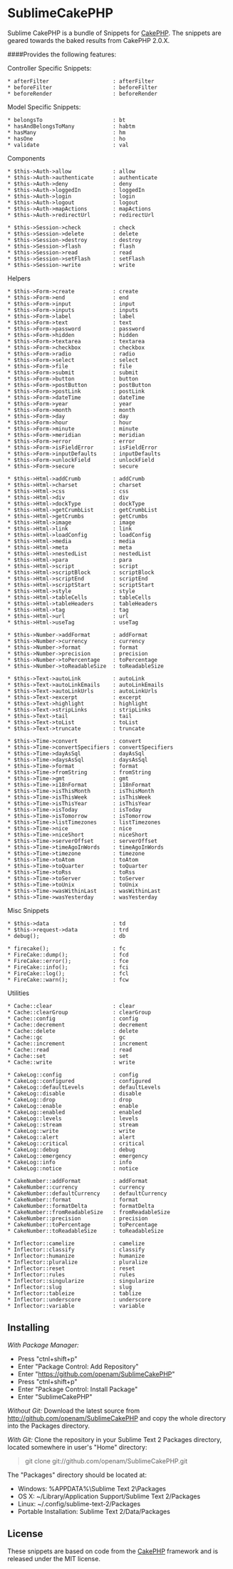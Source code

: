 SublimeCakePHP
=================

Sublime CakePHP is a bundle of Snippets for [CakePHP](http://cakephp.org). The snippets are geared towards the baked results from CakePHP 2.0.X.

####Provides the following features:

Controller Specific Snippets:

    * afterFilter                    : afterFilter
    * beforeFilter                   : beforeFilter
    * beforeRender                   : beforeRender

Model Specific Snippets:

    * belongsTo                      : bt
    * hasAndBelongsToMany            : habtm
    * hasMany                        : hm
    * hasOne                         : ho
    * validate                       : val

Components

    * $this->Auth->allow             : allow
    * $this->Auth->authenticate      : authenticate
    * $this->Auth->deny              : deny
    * $this->Auth->loggedIn          : loggedIn
    * $this->Auth->login             : login
    * $this->Auth->logout            : logout
    * $this->Auth->mapActions        : mapActions
    * $this->Auth->redirectUrl       : redirectUrl

    * $this->Session->check          : check
    * $this->Session->delete         : delete
    * $this->Session->destroy        : destroy
    * $this->Session->flash          : flash
    * $this->Session->read           : read
    * $this->Session->setFlash       : setFlash
    * $this->Session->write          : write

Helpers

    * $this->Form->create            : create
    * $this->Form->end               : end
    * $this->Form->input             : input
    * $this->Form->inputs            : inputs
    * $this->Form->label             : label
    * $this->Form->text              : text
    * $this->Form->password          : password
    * $this->Form->hidden            : hidden
    * $this->Form->textarea          : textarea
    * $this->Form->checkbox          : checkbox
    * $this->Form->radio             : radio
    * $this->Form->select            : select
    * $this->Form->file              : file
    * $this->Form->submit            : submit
    * $this->Form->button            : button
    * $this->Form->postButton        : postButton
    * $this->Form->postLink          : postLink
    * $this->Form->dateTime          : dateTime
    * $this->Form->year              : year
    * $this->Form->month             : month
    * $this->Form->day               : day
    * $this->Form->hour              : hour
    * $this->Form->minute            : minute
    * $this->Form->meridian          : meridian
    * $this->Form->error             : error
    * $this->Form->isFieldError      : isFieldError
    * $this->Form->inputDefaults     : inputDefaults
    * $this->Form->unlockField       : unlockField
    * $this->Form->secure            : secure

    * $this->Html->addCrumb          : addCrumb
    * $this->Html->charset           : charset
    * $this->Html->css               : css
    * $this->Html->div               : div
    * $this->Html->dockType          : dockType
    * $this->Html->getCrumbList      : getCrumbList
    * $this->Html->getCrumbs         : getCrumbs
    * $this->Html->image             : image
    * $this->Html->link              : link
    * $this->Html->loadConfig        : loadConfig
    * $this->Html->media             : media
    * $this->Html->meta              : meta
    * $this->Html->nestedList        : nestedList
    * $this->Html->para              : para
    * $this->Html->script            : script
    * $this->Html->scriptBlock       : scriptBlock
    * $this->Html->scriptEnd         : scriptEnd
    * $this->Html->scriptStart       : scriptStart
    * $this->Html->style             : style
    * $this->Html->tableCells        : tableCells
    * $this->Html->tableHeaders      : tableHeaders
    * $this->Html->tag               : tag
    * $this->Html->url               : url
    * $this->Html->useTag            : useTag

    * $this->Number->addFormat       : addFormat
    * $this->Number->currency        : currency
    * $this->Number->format          : format
    * $this->Number->precision       : precision
    * $this->Number->toPercentage    : toPercentage
    * $this->Number->toReadableSize  : toReadableSize

    * $this->Text->autoLink          : autoLink
    * $this->Text->autoLinkEmails    : autoLinkEmails
    * $this->Text->autoLinkUrls      : autoLinkUrls
    * $this->Text->excerpt           : excerpt
    * $this->Text->highlight         : highlight
    * $this->Text->stripLinks        : stripLinks
    * $this->Text->tail              : tail
    * $this->Text->toList            : toList
    * $this->Text->truncate          : truncate

    * $this->Time->convert           : convert
    * $this->Time->convertSpecifiers : convertSpecifiers
    * $this->Time->dayAsSql          : dayAsSql
    * $this->Time->daysAsSql         : daysAsSql
    * $this->Time->format            : format
    * $this->Time->fromString        : fromString
    * $this->Time->gmt               : gmt
    * $this->Time->i18nFormat        : i18nFormat
    * $this->Time->isThisMonth       : isThisMonth
    * $this->Time->isThisWeek        : isThisWeek
    * $this->Time->isThisYear        : isThisYear
    * $this->Time->isToday           : isToday
    * $this->Time->isTomorrow        : isTomorrow
    * $this->Time->listTimezones     : listTimezones
    * $this->Time->nice              : nice
    * $this->Time->niceShort         : niceShort
    * $this->Time->serverOffset      : serverOffset
    * $this->Time->timeAgoInWords    : timeAgoInWords
    * $this->Time->timezone          : timezone
    * $this->Time->toAtom            : toAtom
    * $this->Time->toQuarter         : toQuarter
    * $this->Time->toRss             : toRss
    * $this->Time->toServer          : toServer
    * $this->Time->toUnix            : toUnix
    * $this->Time->wasWithinLast     : wasWithinLast
    * $this->Time->wasYesterday      : wasYesterday

Misc Snippets

    * $this->data                    : td
    * $this->request->data           : trd
    * debug();                       : db

    * firecake();                    : fc
    * FireCake::dump();              : fcd
    * FireCake::error();             : fce
    * FireCake::info();              : fci
    * FireCake::log();               : fcl
    * FireCake::warn();              : fcw

Utilities

    * Cache::clear                   : clear
    * Cache::clearGroup              : clearGroup
    * Cache::config                  : config
    * Cache::decrement               : decrement
    * Cache::delete                  : delete
    * Cache::gc                      : gc
    * Cache::increment               : increment
    * Cache::read                    : read
    * Cache::set                     : set
    * Cache::write                   : write

    * CakeLog::config                : config
    * CakeLog::configured            : configured
    * CakeLog::defaultLevels         : defaultLevels
    * CakeLog::disable               : disable
    * CakeLog::drop                  : drop
    * CakeLog::enable                : enable
    * CakeLog::enabled               : enabled
    * CakeLog::levels                : levels
    * CakeLog::stream                : stream
    * CakeLog::write                 : write
    * CakeLog::alert                 : alert
    * CakeLog::critical              : critical
    * CakeLog::debug                 : debug
    * CakeLog::emergency             : emergency
    * CakeLog::info                  : info
    * CakeLog::notice                : notice

    * CakeNumber::addFormat          : addFormat
    * CakeNumber::currency           : currency
    * CakeNumber::defaultCurrency    : defaultCurrency
    * CakeNumber::format             : format
    * CakeNumber::formatDelta        : formatDelta
    * CakeNumber::fromReadableSize   : fromReadableSize
    * CakeNumber::precision          : precision
    * CakeNumber::toPercentage       : toPercentage
    * CakeNumber::toReadableSize     : toReadableSize

    * Inflector::camelize            : camelize
    * Inflector::classify            : classify
    * Inflector::humanize            : humanize
    * Inflector::pluralize           : pluralize
    * Inflector::reset               : reset
    * Inflector::rules               : rules
    * Inflector::singularize         : singularize
    * Inflector::slug                : slug
    * Inflector::tableize            : tablize
    * Inflector::underscore          : underscore
    * Inflector::variable            : variable

Installing
----------

*With Package Manager:*

* Press "ctnl+shift+p"
* Enter "Package Control: Add Repository"
* Enter "https://github.com/openam/SublimeCakePHP"
* Press "ctnl+shift+p"
* Enter "Package Control: Install Package"
* Enter "SublimeCakePHP"

*Without Git:* Download the latest source from http://github.com/openam/SublimeCakePHP and copy the whole directory into the Packages directory.

*With Git:* Clone the repository in your Sublime Text 2 Packages directory, located somewhere in user's "Home" directory:

> git clone git://github.com/openam/SublimeCakePHP.git

The "Packages" directory should be located at:

* Windows:
    %APPDATA%\Sublime Text 2\Packages
* OS X:
    ~/Library/Application Support/Sublime Text 2/Packages
* Linux:
    ~/.config/sublime-text-2/Packages
* Portable Installation:
    Sublime Text 2/Data/Packages

License
-------
These snippets are based on code from the [CakePHP](http://cakephp.org) framework and is released under the MIT license.
